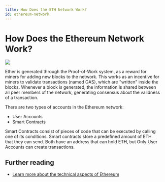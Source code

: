 ```yaml
---
title: How Does the ETH Network Work?
id: ethereum-network
---
```


# How Does the Ethereum Network Work?

<img src="blockchain.svg" class="feat-img">

Ether is generated through the Proof-of-Work system, as a reward for miners for adding new blocks to the network. This works as an incentive for miners to validate transactions (named GAS), which are "written" inside the blocks. Whenever a block is generated, the information is shared between all peer members of the network, generating consensus about the validness of a transaction. 

There are two types of accounts in the Ethereum network: 
- User Accounts
- Smart Contracts

Smart Contracts consist of pieces of code that can be executed by calling one of its conditions. Smart contracts store a predefined amount of ETH that they can send. 
Both have an address that can hold ETH, but Only User Accounts can create transactions.

## Further reading
- [Learn more about the technical aspects of Ethereum](https://preethikasireddy.medium.com/how-does-ethereum-work-anyway-22d1df506369)
